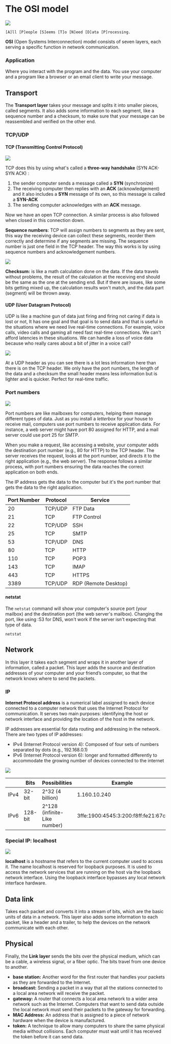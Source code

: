 # The OSI model

![](https://dl.dropbox.com/scl/fi/knd37i3rq2u7ky7k802om/Screenshot_12.png?rlkey=jygnky3o8nb5ubc8dftcy5mcq&row=2)

	[A]ll [P]eople [S]eems [T]o [N]eed [D]ata [P]rocessing.

**OSI** (Open Systems Interconnection) model consists of seven layers, each serving a specific function in network communication.
### Application

Where you interact with the program and the data. You use your computer and a program like a browser or an email client to write your message.

## Transport

The **Transport layer** takes your message and splits it into smaller pieces, called segments. It also adds some information to each segment, like a sequence number and a checksum, to make sure that your message can be reassembled and verified on the other end.

### TCP/UDP
#### TCP (Transmitting Control Protocol)

![](https://www.cloudflare.com/img/learning/cdn/tls-ssl/tcp-handshake-diagram.png)

TCP does this by using what's called a **three-way handshake** (SYN ACK-SYN ACK) :

1. the sender computer sends a message called a **SYN** (synchronize)
2. The receiving computer then replies with an **ACK** (acknowledgement) and it also includes a **SYN** message of its own, so this message is called a **SYN-ACK** 
3. The sending computer acknowledges with an **ACK** message.

Now we have an open TCP connection. A similar process is also followed when closed in this connection down.

**Sequence numbers**: TCP will assign numbers to segments as they are sent, this way the receiving device can collect these segments, reorder them correctly and determine if any segments are missing. The sequence number is just one field in the TCP header. The way this works is by using sequence numbers and acknowledgement numbers. 

![](https://media.tenor.com/ZyWq25EtZxYAAAAC/the-office-dwight-schrute.gif)

  
**Checksum:** is like a math calculation done on the data. If the data travels without problems, the result of the calculation at the receiving end should be the same as the one at the sending end. But if there are issues, like some bits getting mixed up, the calculation results won't match, and the data part (segment) will be thrown away.
#### UDP (User Datagram Protocol)

UDP is like a machine gun of data just firing and firing not caring if data is lost or not, It has one goal and that goal is to send data and that is useful in the situations where we need live real-time connections. For example, voice calls, video calls and gaming all need fast real-time connections. We can't afford latencies in these situations. We can handle a loss of voice data because who really cares about a bit of jitter in a voice call? 

![](https://skminhaj.files.wordpress.com/2016/02/92926-tcp_udp_headers.jpg)

At a UDP header as you can see there is a lot less information here than there is on the TCP header. We only have the port numbers, the length of the data and a checksum the small header means less information but is lighter and is quicker. Perfect for real-time traffic.

### Port numbers

![](https://media.tenor.com/BbrOTVqxTZsAAAAC/cats-animals.giff)

Port numbers are like mailboxes for computers, helping them manage different types of data. Just as you install a *letterbox* for your house to receive mail, computers use port numbers to receive application data. For instance, a web server might have port 80 assigned for HTTP, and a mail server could use port 25 for SMTP.

When you make a request, like accessing a website, your computer adds the destination port number (e.g., 80 for HTTP) to the TCP header. The server receives the request, looks at the port number, and directs it to the right application (e.g., the web server). The response follows a similar process, with port numbers ensuring the data reaches the correct application on both ends.

The IP address gets the data to the computer but it's the port number that gets the data to the right application.

| Port Number | Protocol   | Service       |
|-------------|------------|---------------|
| 20          | TCP/UDP    | FTP Data      |
| 21          | TCP        | FTP Control   |
| 22          | TCP/UDP    | SSH           |
| 25          | TCP        | SMTP          |
| 53          | TCP/UDP    | DNS           |
| 80          | TCP        | HTTP          |
| 110         | TCP        | POP3          |
| 143         | TCP        | IMAP          |
| 443         | TCP        | HTTPS         |
| 3389        | TCP/UDP    | RDP (Remote Desktop) |

#### netstat

The `netstat` command will show your computer's source port (your mailbox) and the destination port (the web server's mailbox). Changing the port, like using :53 for DNS, won't work if the server isn't expecting that type of data.

```shell
netstat
```
## Network

In this layer it takes each segment and wraps it in another layer of information, called a packet. This layer adds the source and destination addresses of your computer and your friend’s computer, so that the network knows where to send the packets.

### IP
**Internet Protocol address** is a numerical label assigned to each device connected to a computer network that uses the Internet Protocol for communication. It serves two main purposes: identifying the host or network interface and providing the location of the host in the network.

IP addresses are essential for data routing and addressing in the network. There are two types of IP addresses: 
- IPv4 (Internet Protocol version 4): Composed of four sets of numbers separated by dots (e.g., 192.168.0.1)
- IPv6 (Internet Protocol version 6): longer and formatted differently to accommodate the growing number of devices connected to the internet

![](https://www.webopedia.com/wp-content/uploads/2020/10/what-is-the-difference-between-ipv6-and-ipv4_5f85a8b80d255-2.jpeg)

| | Bits | Possibilities | Example |
| -- | -- | -- | -- |
|IPv4| 32-bit | 2^32 (4 billion)| 1.160.10.240 |
|IPv6| 128-bit | 2^128 (infinite-Like number) | 3ffe:1900:4545:3:200:f8ff:fe21:67cf| 

### Special IP: localhost

![](https://fossbytes.com/wp-content/uploads/2016/10/localhost-127.0.0.1.jpg)

**localhost** is a hostname that refers to the current computer used to access it. The name localhost is reserved for loopback purposes. It is used to access the network services that are running on the host via the loopback network interface. Using the loopback interface bypasses any local network interface hardware.

## Data link

Takes each packet and converts it into a stream of bits, which are the basic units of data in a network. This layer also adds some information to each packet, like a header and a trailer, to help the devices on the network communicate with each other.

## Physical

Finally, the **Link layer** sends the bits over the physical medium, which can be a cable, a wireless signal, or a fiber optic. The bits travel from one device to another.

- **base station:** Another word for the first router that handles your packets as they are forwarded to the Internet. 
- **broadcast:** Sending a packet in a way that all the stations connected to a local area network will receive the packet. 
- **gateway:** A router that connects a local area network to a wider area network such as the Internet. Computers that want to send data outside the local network must send their packets to the gateway for forwarding. 
- **MAC Address:** An address that is assigned to a piece of network hardware when the device is manufactured. 
- **token:** A technique to allow many computers to share the same physical media without collisions. Each computer must wait until it has received the token before it can send data.
